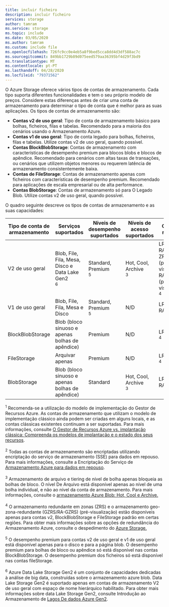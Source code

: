 ```yaml
---
title: incluir ficheiro
description: incluir ficheiro
services: storage
author: tamram
ms.service: storage
ms.topic: include
ms.date: 03/05/2020
ms.author: tamram
ms.custom: include file
ms.openlocfilehash: 726fc9cc0e4eb5a8f9bed5cca8dd4d3df588ac7c
ms.sourcegitcommit: 849bb1729b89d075eed579aa36395bf4d29f3bd9
ms.translationtype: MT
ms.contentlocale: pt-PT
ms.lasthandoff: 04/28/2020
ms.locfileid: "79371562"
---
```

O Azure Storage oferece vários tipos de contas de armazenamento. Cada tipo suporta diferentes funcionalidades e tem o seu próprio modelo de preços. Considere estas diferenças antes de criar uma conta de armazenamento para determinar o tipo de conta que é melhor para as suas aplicações. Os tipos de contas de armazenamento são:

- **Contas v2 de uso geral**: Tipo de conta de armazenamento básico para bolhas, ficheiros, filas e tabelas. Recomendado para a maioria dos cenários usando o Armazenamento Azure.
- **Contas v1 de uso geral**: Tipo de conta legado para bolhas, ficheiros, filas e tabelas. Utilize contas v2 de uso geral, quando possível.
- **Contas BlockBlobStorage**: Contas de armazenamento com características de desempenho premium para blocos blobs e blocos de apêndice. Recomendado para cenários com altas taxas de transações, ou cenários que utilizem objetos menores ou requerem latência de armazenamento consistentemente baixa.
- **Contas de FileStorage**: Contas de armazenamento apenas com ficheiros com características de desempenho premium. Recomendado para aplicações de escala empresarial ou de alta performance.
- **Contas BlobStorage**: Contas de armazenamento só para O Legado Blob. Utilize contas v2 de uso geral, quando possível.

O quadro seguinte descreve os tipos de contas de armazenamento e as suas capacidades:

| Tipo de conta de armazenamento | Serviços suportados                       | Níveis de desempenho suportados      | Níveis de acesso suportados         | Opções de replicação               | Modelo de implementação<div role="complementary" aria-labelledby="deployment-model"><sup>1</sup></div> | Encriptação<div role="complementary" aria-labelledby="encryption"><sup>2</sup></div> |
|----------------------|------------------------------------------|-----------------------------|--------------------------------|-----------------------------------|------------------------------|------------------------|
| V2 de uso geral   | Blob, File, Fila, Mesa, Disco e Data Lake Gen2<div role="complementary" aria-labelledby="data-lake-gen2"><sup>6</sup></div>      | Standard, Premium<div role="complementary" aria-labelledby="premium-performance"><sup>5</sup></div> | Hot, Cool, Archive<div role="complementary" aria-labelledby="archive"><sup>3</sup></div> | LRS, GRS, RA-GRS, ZRS, GZRs (pré-visualização), RA-GZRs (pré-visualização)<div role="complementary" aria-labelledby="zone-redundant-storage"><sup>4</sup></div> | Resource Manager             | Encriptados              |
| V1 de uso geral   | Blob, File, Fila, Mesa e Disco       | Standard, Premium<div role="complementary" aria-labelledby="premium-performance"><sup>5</sup></div> | N/D                            | LRS, GRS, RA-GRS                  | Gestor de Recursos, Clássico    | Encriptados              |
| BlockBlobStorage   | Blob (bloco sinuoso e apenas bolhas de apêndice) | Premium                       | N/D                            | LRS, ZRS<div role="complementary" aria-labelledby="zone-redundant-storage"><sup>4</sup></div>                               | Resource Manager             | Encriptados              |
| FileStorage   | Arquivar apenas | Premium                       | N/D                            | LRS, ZRS<div role="complementary" aria-labelledby="zone-redundant-storage"><sup>4</sup></div>                               | Resource Manager             | Encriptados              |
| BlobStorage         | Blob (bloco sinuoso e apenas bolhas de apêndice) | Standard                      | Hot, Cool, Archive<div role="complementary" aria-labelledby="archive"><sup>3</sup></div> | LRS, GRS, RA-GRS                  | Resource Manager             | Encriptados              |

<div id="deployment-model"><sup>1</sup> Recomenda-se a utilização do modelo de implementação do Gestor de Recursos Azure. As contas de armazenamento que utilizam o modelo de implementação clássico ainda podem ser criadas em alguns locais, e as contas clássicas existentes continuam a ser suportadas. Para mais informações, consulte <a href="https://docs.microsoft.com/azure/azure-resource-manager/resource-manager-deployment-model">O Gestor de Recursos Azure vs. implantação clássica: Compreenda os modelos de implantação e o estado dos seus recursos</a>.</div><br/>

<div id="encryption"><sup>2</sup> Todas as contas de armazenamento são encriptadas utilizando encriptação do serviço de armazenamento (SSE) para dados em repouso. Para mais informações, consulte a Encriptação do Serviço de <a href="https://docs.microsoft.com/azure/storage/common/storage-service-encryption">Armazenamento Azure para dados em repouso</a>.</div><br/>

<div id="archive"><sup>3</sup> Armazenamento de arquivo e tiering de nível de bolha apenas bloqueia as bolhas de bloco. O nível De Arquivo está disponível apenas ao nível de uma bolha individual, e não ao nível da conta de armazenamento. Para mais informações, consulte o <a href="https://docs.microsoft.com/azure/storage/blobs/storage-blob-storage-tiers">armazenamento Azure Blob: Hot, Cool e Archive.</a></div><br/>

<div id="zone-redundant-storage"><sup>4</sup> O armazenamento redundante em zonas (ZRS) e o armazenamento geo-zona-redundante (GZRS/RA-GZRS) (pré-visualização) estão disponíveis apenas para contas v2, BlockBlobStorage e FileStorage padrão em certas regiões. Para obter mais informações sobre as opções de redundância do Armazenamento Azure, consulte o despedimento do <a href="https://docs.microsoft.com/azure/storage/common/storage-redundancy">Azure Storage.</a></div><br/>

<div id="premium-performance"><sup>5</sup> O desempenho premium para contas v2 de uso geral e v1 de uso geral está disponível apenas para o disco e para a página blob. O desempenho premium para bolhas de bloco ou apêndice só está disponível nas contas BlockBlobStorage. O desempenho premium dos ficheiros só está disponível nas contas fileStorage.</div><br/>

<div id="data-lake-gen2"><sup>6</sup> Azure Data Lake Storage Gen2 é um conjunto de capacidades dedicadas à análise de big data, construídas sobre o armazenamento azure blob. Data Lake Storage Gen2 é suportado apenas em contas de armazenamento V2 de uso geral com espaço de nome hierárquico habilitado. Para obter mais informações sobre data Lake Storage Gen2, consulte Introdução ao Armazenamento de <a href="https://docs.microsoft.com/azure/storage/blobs/data-lake-storage-introduction">Lagos De dados Azure Gen2</a>.</div>
